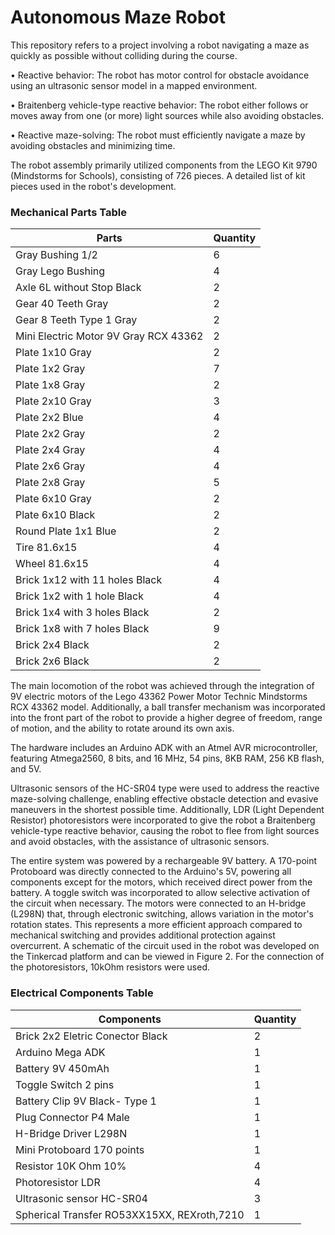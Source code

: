 # Autonomous Maze Robot

This repository refers to a project involving a robot navigating a maze as quickly as possible without colliding during the course.

• Reactive behavior: The robot has motor control for obstacle avoidance using an ultrasonic sensor model in a mapped environment.

• Braitenberg vehicle-type reactive behavior: The robot either follows or moves away from one (or more) light sources while also avoiding obstacles.

• Reactive maze-solving: The robot must efficiently navigate a maze by avoiding obstacles and minimizing time.
  
The robot assembly primarily utilized components from the LEGO Kit 9790 (Mindstorms for Schools), consisting of 726 pieces.
A detailed list of kit pieces used in the robot's development.

### Mechanical Parts Table
|  **Parts** | **Quantity**| 
|-------------|-------------|
| Gray Bushing 1/2   |  6  |
| Gray Lego Bushing      | 4     |
| Axle 6L without Stop Black   | 2      |
|Gear 40 Teeth Gray | 2|
|Gear 8 Teeth Type 1 Gray| 2|
|Mini Electric Motor 9V Gray RCX 43362| 2|
|Plate 1x10 Gray| 2|
|Plate 1x2 Gray| 7|
|Plate 1x8 Gray| 2|
|Plate 2x10 Gray|3|
|Plate 2x2 Blue|4|
|Plate 2x2 Gray|2|
|Plate 2x4 Gray|4|
|Plate 2x6 Gray|4|
|Plate 2x8 Gray|5|
|Plate 6x10 Gray|2|
|Plate 6x10 Black|2|
|Round Plate 1x1 Blue|2|
|Tire 81.6x15| 4|
|Wheel 81.6x15|4|
|Brick 1x12 with 11 holes Black|4|
|Brick 1x2 with 1 hole Black|4|
|Brick 1x4 with 3 holes Black|2|
|Brick 1x8 with 7 holes Black| 9|
|Brick 2x4 Black| 2|
|Brick 2x6 Black|2|


The main locomotion of the robot was achieved through the integration of 9V electric motors of the Lego 43362 Power Motor Technic Mindstorms RCX 43362 model. 
Additionally, a ball transfer mechanism was incorporated into the front part of the robot to provide a higher degree of freedom, range of motion, and the ability to rotate 
around its own axis.

The hardware includes an Arduino ADK with an Atmel AVR microcontroller, featuring Atmega2560, 8 bits, and 16 MHz, 54 pins, 8KB RAM, 256 KB flash, and 5V.

Ultrasonic sensors of the HC-SR04 type were used to address the reactive maze-solving challenge, enabling effective obstacle detection and evasive maneuvers in the shortest 
possible time. Additionally, LDR (Light Dependent Resistor) photoresistors were incorporated to give the robot a Braitenberg vehicle-type reactive behavior, causing the robot
to flee from light sources and avoid obstacles, with the assistance of ultrasonic sensors.

The entire system was powered by a rechargeable 9V battery. A 170-point Protoboard was directly connected to the Arduino's 5V, powering all components except for the motors,
which received direct power from the battery. A toggle switch was incorporated to allow selective activation of the circuit when necessary. The motors were connected to an
H-bridge (L298N) that, through electronic switching, allows variation in the motor's rotation states. This represents a more efficient approach compared to mechanical 
switching and provides additional protection against overcurrent. A schematic of the circuit used in the robot was developed on the Tinkercad platform and can be viewed 
in Figure 2. For the connection of the photoresistors, 10kOhm resistors were used.

### Electrical Components Table
|  **Components** | **Quantity**| 
|-------------|-------------|
|Brick 2x2 Eletric Conector Black| 2|
|Arduino Mega ADK| 1|
|Battery 9V 450mAh| 1|
|Toggle Switch 2 pins| 1|
|Battery Clip 9V Black- Type 1|1|
|Plug Connector P4 Male|1|
|H-Bridge Driver L298N| 1|
|Mini Protoboard 170 points|1|
|Resistor 10K Ohm 10%|4|
|Photoresistor LDR| 4|
|Ultrasonic sensor HC-SR04| 3|
|Spherical Transfer RO53XX15XX, REXroth,7210|1|




